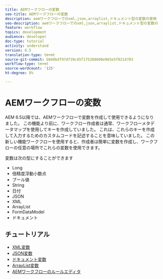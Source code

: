 ```yaml
---
title: AEMワークフローの変数
seo-title: AEMワークフローの変数
description: aemワークフローでのxml,json,arraylist,ドキュメント型の変数の使用
seo-description: aemワークフローでのxml,json,arraylist,ドキュメント型の変数の使用
feature: workflow
topics: development
audience: developer
doc-type: tutorial
activity: understand
version: 6.5
translation-type: tm+mt
source-git-commit: b040bdf97df39c45f175288608e965e5f0214703
workflow-type: tm+mt
source-wordcount: '125'
ht-degree: 8%

---
```



# AEMワークフローの変数

AEM 6.5以降では、AEMワークフローで変数を作成して使用できるようになりました。 この機能より前に、ワークフロー作成者は通常、ワークフローメタデータマップを使用してキーを作成していました。 これは、これらのキーを作成して入力するためのカスタムコードを記述することを意味していました。 この新しい機能ワークフローを使用すると、作成者は簡単に変数を作成し、ワークフローの任意の場所でこれらの変数を使用できます。

変数は次の型にすることができます

* Long
* 倍精度浮動小数点
* ブール値
* String
* 日付
* JSON
* XML
* ArrayList
* FormDataModel
* ドキュメント

## チュートリアル

* [XML変数](part1.md)
* [JSON変数](part2.md)
* [ドキュメント変数](part3.md)
* [ArrayList変数](part4.md)
* [AEMワークフローのルールエディタ](part5.md)
